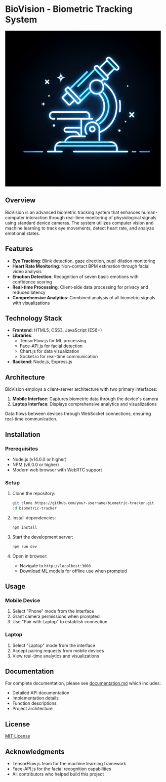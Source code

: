 # BioVision - Biometric Tracking System

![BioVision Logo](generated-icon.png)

## Overview

BioVision is an advanced biometric tracking system that enhances human-computer interaction through real-time monitoring of physiological signals using standard device cameras. The system utilizes computer vision and machine learning to track eye movements, detect heart rate, and analyze emotional states.

## Features

- **Eye Tracking**: Blink detection, gaze direction, pupil dilation monitoring
- **Heart Rate Monitoring**: Non-contact BPM estimation through facial video analysis
- **Emotion Detection**: Recognition of seven basic emotions with confidence scoring
- **Real-time Processing**: Client-side data processing for privacy and reduced latency
- **Comprehensive Analytics**: Combined analysis of all biometric signals with visualizations

## Technology Stack

- **Frontend**: HTML5, CSS3, JavaScript (ES6+)
- **Libraries**:
  - TensorFlow.js for ML processing
  - Face-API.js for facial detection
  - Chart.js for data visualization
  - Socket.io for real-time communication
- **Backend**: Node.js, Express.js

## Architecture

BioVision employs a client-server architecture with two primary interfaces:

1. **Mobile Interface**: Captures biometric data through the device's camera
2. **Laptop Interface**: Displays comprehensive analytics and visualizations

Data flows between devices through WebSocket connections, ensuring real-time communication.

## Installation

### Prerequisites

- Node.js (v14.0.0 or higher)
- NPM (v6.0.0 or higher)
- Modern web browser with WebRTC support

### Setup

1. Clone the repository:

   ```bash
   git clone https://github.com/your-username/biometric-tracker.git
   cd biometric-tracker
   ```

2. Install dependencies:

   ```bash
   npm install
   ```

3. Start the development server:

   ```bash
   npm run dev
   ```

4. Open in browser:
   - Navigate to `http://localhost:3000`
   - Download ML models for offline use when prompted

## Usage

### Mobile Device

1. Select "Phone" mode from the interface
2. Grant camera permissions when prompted
3. Use "Pair with Laptop" to establish connection

### Laptop

1. Select "Laptop" mode from the interface
2. Accept pairing requests from mobile devices
3. View real-time analytics and visualizations

## Documentation

For complete documentation, please see [documentation.md](documentation.md) which includes:

- Detailed API documentation
- Implementation details
- Function descriptions
- Project architecture

## License

[MIT License](LICENSE)

## Acknowledgments

- TensorFlow.js team for the machine learning framework
- Face-API.js for the facial recognition capabilities
- All contributors who helped build this project

